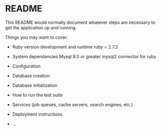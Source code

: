 # README

This README would normally document whatever steps are necessary to get the
application up and running.

Things you may want to cover:

* Ruby version
		development and runtime ruby = 2.7.2

* System dependencies
		Mysql 8.0 or greater
		mysql2 connector for ruby

* Configuration

* Database creation

* Database initialization

* How to run the test suite

* Services (job queues, cache servers, search engines, etc.)

* Deployment instructions

* ...
